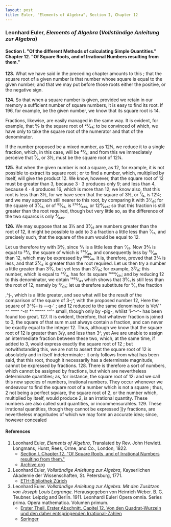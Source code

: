 ```yaml
---
layout: post
title: Euler, "Elements of Algebra", Section I, Chapter 12
---
```


### Leonhard Euler, *Elements of Algebra* (*Vollständige Anleitung zur Algebra*)

#### Section I. "Of the different Methods of calculating Simple Quantities." Chapter 12. "Of Square Roots, and of Irrational Numbers resulting from them."

**123.** What we have said in the preceding chapter amounts
to this ; that the square root of a given number is that number whose square is equal to the given number; and that
we may put before those roots either the positive, or the
negative sign.

**124.** So that when a square number is given, provided
we retain in our memory a sufficient number of square numbers, it is easy to find its root.
If 196, for example, be the
given number, we know that its square root is 14.

Fractions, likewise, are easily managed in the same way.
It is evident, for example, that ⁵⁄₇
is the square root of ²⁵⁄₄₉;
to be convinced of which, we have only to take the square
root of the numerator and that of the denominator.

If the number proposed be a mixed number, as 12¼, we
reduce it to a single fraction, which, in this case, will be ⁴⁹⁄₄;
and from this we immediately perceive that ⁷⁄₂, or 3½, must
be the square root of 12¼.

**125.** But when the given number is not a square, as 12,
for example, it is not possible to extract its square root ; or
to find a number, which, multiplied by itself, will give the
product 12. We know, however, that the square root of 12
must be greater than 3, because 3 · 3 produces only 9;
and less than 4, because 4 · 4 produces 16, which is more
than 12; we know also, that this root is less than 3½, for we
have seen that the square of 3½, or ⁷⁄₂, is 12¼; and we may
approach still nearer to this root, by comparing it with 3⁷⁄₁₅;
for the square of 3⁷⁄₁₅, or of ⁵²⁄₁₅, is ²⁷⁰⁴⁄₂₂₅, or 12⁴⁄₂₂₅; so that this
fraction is still greater than the root required, though but very
little so, as the difference of the two squarcs is only ⁴⁄₂₂₅.

**126.** We may suppose that as 3½ and 3⁷⁄₁₅
are numbers
greater than the root of 12, it might be possible to add to 3
a fraction a little less than ⁷⁄₁₅, and precisely such, that the
square of the sum would be equal to 12.

Let us therefore try with 3³⁄₇, since ³⁄₇ is a little less than ⁷⁄₁₅.
Now 3³⁄₇ is equal to ²⁴⁄₇, the square of which is ⁵⁷⁶⁄₄₉, and consequently less
by ¹²⁄₄₉ than 12, which may be expressed by
⁵⁸⁸⁄₄₉. It is, therefore, proved that 3³⁄₇ is less, and that 3⁷⁄₁₅
is greater than the root required. Let us then try a number a little greater than
3³⁄₇, but yet less than 3⁷⁄₁₅; for example, 3⁵⁄₁₁; this number, which is equal to
³⁸⁄₁₁, has for its
square ¹⁴⁴⁴⁄₁₂₁; and by reducing 12 to this denominator, we
obtain ¹⁴⁵²⁄₁₂₁ which shows that 3⁵⁄₁₁ is still less than the root of
12, namely by ⁸⁄₁₂₁; let us therefore substitute for ⁵⁄₁₁ the fraction



,^j-, which is a little greater, and see what will be the result of
the comparison of the square of 3-;^, with the proposed number 12, Here the square of 3^%- is —q-' ; and 12 reduced to
the same denominator is VeV ' ^^ ^^^^ ^-rr *^ ^^^^^ ^^'^ small,
though only by -pig-, whilst 'i-^-^- has been found too great.
127. It is evident, therefore, that whatever fraction is
joined to 3, the square of that sum m.ust always contain a
fraction, and can never be exactly equal to the integer 12.
Thus, although we know that the square root of 12 is greater
than 3/y, and less than 3^, yet Ave are unable to assign an
intermediate fraction between these two, which, at the same
time, if added to 3, would express exactly the square root of
12 ; but notwithstanding this, we are not to assert that the
square root of 12 is absolutely and in itself indeterminate
:
it only follows from what has been said, that this root, though
it necessarily has a determinate magnitude, cannot be expressed by fractions.
128. There is therefore a sort of numbers, which cannot be
assigned by fractions, but which are nevertheless determinate
quantities; as, for instance, the square root of 12: and we
call this new species of numbers, irrational numbers. They
occur whenever we endeavour to find the square root of a
number which is not a square ; thus, 2 not being a perfect
sqviare, the square root of 2, or the number which, multiplied
by itself, would produce 2, is an irrational quantity. These
numbers are also called surd quantities, or incommensurahles.
129. These irrational quantities, though they cannot be
expressed ])y fractions, are nevertheless magnitudes of which
we may form an accurate idea; since, however concealed


#### References

1. Leonhard Euler, *Elements of Algebra*, Translated by Rev. John Hewlett. Longmans, Hurst, Rees, Orme, and Co., London, 1822.
    - [Section I. Chapter 12. "Of Square Roots, and of Irrational Numbers resulting from them."](/assets/euler/en/I-12.pdf)
    - [Archive.org](https://archive.org/details/elementsofalgebr00euleuoft/)
3. Leonhard Euler, *Vollständige Anleitung zur Algebra*, Kayserlichen Akademie der Wissenschaften, St. Petersburg, 1771.
    - [ETH-Bibliothek Zürich](https://doi.org/10.3931/e-rara-9093)
2. Leonhard Euler. *Vollständige Anleitung zur Algebra. Mit den Zusätzen von Joseph Louis Lagrange.* Herausgegeben von Heinrich Weber. B. G. Teubner. Leipzig and Berlin. 1911. Leonhardi Euleri Opera omnia. Series prima. Opera mathematica. Volumen primum.
    - [Erster Theil. Erster Abschnitt. Capitel 12. Von den Quadrat-Wurzeln und den daher entspringenden Irrational-Zahlen](/assets/euler/de/I-I-12.pdf)
    - [Springer](https://link.springer.com/book/9783764314002)